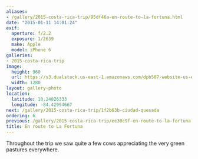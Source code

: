 ```yaml
---
aliases:
- /gallery/2015-costa-rica-trip/95df46a-en-route-to-la-fortuna.html
date: "2015-01-11 14:01:24"
exif:
  aperture: f/2.2
  exposure: 1/2639
  make: Apple
  model: iPhone 6
galleries:
- 2015-costa-rica-trip
image:
  height: 960
  url: https://s3.dualstack.us-east-1.amazonaws.com/dpb587-website-us-east-1/asset/gallery/2015-costa-rica-trip/95df46a-en-route-to-la-fortuna~1280.jpg
  width: 1280
layout: gallery-photo
location:
  latitude: 10.24826333
  longitude: -84.42994667
next: /gallery/2015-costa-rica-trip/1f2b63b-ciudad-quesada
ordering: 6
previous: /gallery/2015-costa-rica-trip/ee30c9f-en-route-to-la-fortuna
title: En route to La Fortuna
---
```


Throughout the trip we saw quite a few cows appreciating the very green pastures everywhere.
